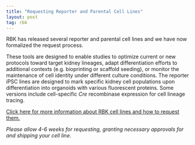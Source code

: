 ```yaml
---
title: "Requesting Reporter and Parental Cell Lines"
layout: post
tag: rbk
---
```


RBK has released several reporter and parental cell lines and we have now formalized the request process. 

These tools are designed to enable studies to optimize current or new protocols toward target kidney lineages, adapt differentiation efforts to additional contexts (e.g. bioprinting or scaffold seeding), or monitor the maintenance of cell identity under different culture conditions. The reporter iPSC lines are designed to mark specific kidney cell populations upon differentiation into organoids with various fluorescent proteins. Some versions include cell-specific _Cre_ recombinase expression for cell lineage tracing.

[Click here for more information about RBK cell lines and how to request them.](/cell-lines/)

_Please allow 4-6 weeks for requesting, granting necessary approvals for and shipping your cell line._
